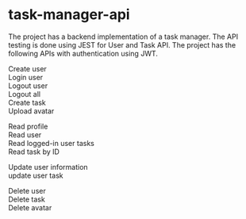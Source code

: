 # task-manager-api

The project has a backend implementation of a task manager. The API testing is done using JEST for User and Task API. The project has the following APIs with authentication using JWT.

Create user  
Login user  
Logout user  
Logout all  
Create task  
Upload avatar  

Read profile  
Read user  
Read logged-in user tasks  
Read task by ID  

Update user information  
update user task  

Delete user  
Delete task  
Delete avatar  
